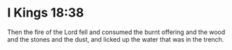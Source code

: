 # I Kings 18:38

Then the fire of the Lord fell and consumed the burnt offering and the wood and the stones and the dust, and licked up the water that was in the trench.
